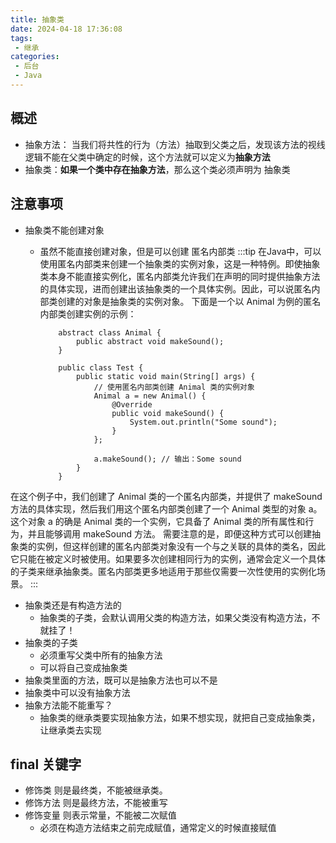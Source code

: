 ```yaml
---
title: 抽象类
date: 2024-04-18 17:36:08
tags:
 - 继承
categories:
 - 后台
 - Java
---
```


## 概述
- 抽象方法： 当我们将共性的行为（方法）抽取到父类之后，发现该方法的视线逻辑不能在父类中确定的时候，这个方法就可以定义为**抽象方法**
- 抽象类：**如果一个类中存在抽象方法**，那么这个类必须声明为 抽象类

## 注意事项
- 抽象类不能创建对象
  - 虽然不能直接创建对象，但是可以创建 匿名内部类
	:::tip
	在Java中，可以使用匿名内部类来创建一个抽象类的实例对象，这是一种特例。即使抽象类本身不能直接实例化，匿名内部类允许我们在声明的同时提供抽象方法的具体实现，进而创建出该抽象类的一个具体实例。因此，可以说匿名内部类创建的对象是抽象类的实例对象。
	下面是一个以 Animal 为例的匿名内部类创建实例的示例：
	
	
	```
		abstract class Animal {
			public abstract void makeSound();
		}

		public class Test {
			public static void main(String[] args) {
				// 使用匿名内部类创建 Animal 类的实例对象
				Animal a = new Animal() {
					@Override
					public void makeSound() {
						System.out.println("Some sound");
					}
				};
	
				a.makeSound(); // 输出：Some sound
			}
		}

	```

在这个例子中，我们创建了 Animal 类的一个匿名内部类，并提供了 makeSound 方法的具体实现，然后我们用这个匿名内部类创建了一个 Animal 类型的对象 a。这个对象 a 的确是 Animal 类的一个实例，它具备了 Animal 类的所有属性和行为，并且能够调用 makeSound 方法。
需要注意的是，即便这种方式可以创建抽象类的实例，但这样创建的匿名内部类对象没有一个与之关联的具体的类名，因此它只能在被定义时被使用。如果要多次创建相同行为的实例，通常会定义一个具体的子类来继承抽象类。匿名内部类更多地适用于那些仅需要一次性使用的实例化场景。
	:::

- 抽象类还是有构造方法的
	- 抽象类的子类，会默认调用父类的构造方法，如果父类没有构造方法，不就挂了！
- 抽象类的子类
	- 必须重写父类中所有的抽象方法
	- 可以将自己变成抽象类
- 抽象类里面的方法，既可以是抽象方法也可以不是
- 抽象类中可以没有抽象方法
- 抽象方法能不能重写？
	- 抽象类的继承类要实现抽象方法，如果不想实现，就把自己变成抽象类，让继承类去实现
	
## final 关键字
- 修饰类 则是最终类，不能被继承类。
- 修饰方法 则是最终方法，不能被重写
- 修饰变量 则表示常量，不能被二次赋值
	- 必须在构造方法结束之前完成赋值，通常定义的时候直接赋值

